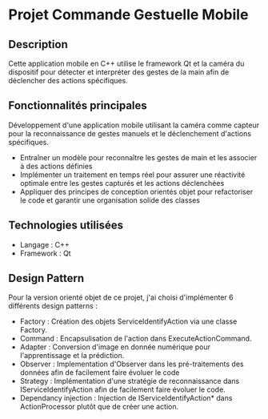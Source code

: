 # Projet Commande Gestuelle Mobile

## Description
Cette application mobile en C++ utilise le framework Qt et la caméra du dispositif pour détecter et interpréter des gestes de la main afin de déclencher des actions spécifiques.

## Fonctionnalités principales
Développement d'une application mobile utilisant la caméra comme capteur pour la reconnaissance de gestes manuels et le déclenchement d'actions spécifiques.
 - Entraîner un modèle pour reconnaître les gestes de main et les associer à des actions définies
 - Implémenter un traitement en temps réel pour assurer une réactivité optimale entre les gestes capturés et les actions déclenchées
 - Appliquer des principes de conception orientés objet pour refactoriser le code et garantir une organisation solide des classes

## Technologies utilisées
- Langage : C++
- Framework : Qt

## Design Pattern
Pour la version orienté objet de ce projet, j'ai choisi d'implémenter 6 différents design patterns :
 - Factory : Création des objets ServiceIdentifyAction via une classe Factory.
 - Command : Encapsulisation de l'action dans ExecuteActionCommand.
 - Adapter : Conversion d'image en donnée numérique pour l'apprentissage et la prédiction.
 - Observer : Implementation d'Observer dans les pré-traitements des données afin de facilement faire évoluer le code
 - Strategy : Implémentation d'une stratégie de reconnaissance dans IServiceIdentifyAction afin de facilement faire évoluer le code.
 - Dependancy injection : Injection de IServiceIdentifyAction* dans ActionProcessor plutôt que de créer une action.